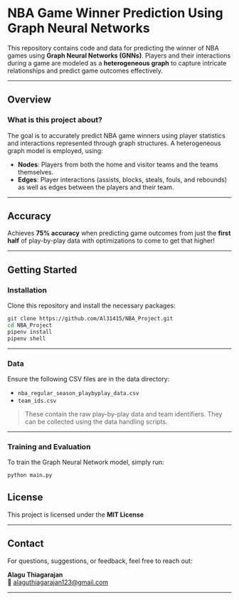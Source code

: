 # NBA Game Winner Prediction Using Graph Neural Networks

This repository contains code and data for predicting the winner of NBA games using **Graph Neural Networks (GNNs)**. Players and their interactions during a game are modeled as a **heterogeneous graph** to capture intricate relationships and predict game outcomes effectively.

---

## Overview

### What is this project about?

The goal is to accurately predict NBA game winners using player statistics and interactions represented through graph
structures. A heterogeneous graph model is employed, using:

- **Nodes**: Players from both the home and visitor teams and the teams themselves.
- **Edges**: Player interactions (assists, blocks, steals, fouls, and rebounds) as well as edges between the players and their team. 

---

## Accuracy
Achieves **75% accuracy** when predicting game outcomes from just the **first half** of play-by-play data with optimizations to come to get that higher!

---

## Getting Started

###  Installation

Clone this repository and install the necessary packages:

```bash
git clone https://github.com/Al31415/NBA_Project.git
cd NBA_Project
pipenv install
pipenv shell

```
---

### Data

Ensure the following CSV files are in the data directory:

- `nba_regular_season_playbyplay_data.csv`
- `team_ids.csv`

> These contain the raw play-by-play data and team identifiers. They can be collected using the data handling scripts.

---

### Training and Evaluation

To train the Graph Neural Network model, simply run:

```bash
python main.py
```
## License

This project is licensed under the **MIT License**

---

##  Contact

For questions, suggestions, or feedback, feel free to reach out:

**Alagu Thiagarajan**  
📧 [alaguthiagarajan123@gmail.com](mailto:alaguthiagarajan123@gmail.com)

---
